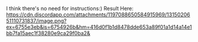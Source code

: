 I think there's no need for instructions:)
Result Here:
https://cdn.discordapp.com/attachments/1197088650584915969/1315020651110731837/image.png?ex=6755e3eb&is=6754926b&hm=416d0f1b1d8478dde653a89f01a1d14a14e1bb7fa15aec1f38280e9ca29f0ba2&
